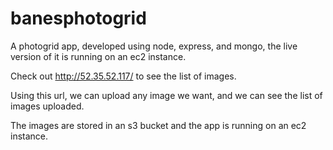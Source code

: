 # banesphotogrid
A photogrid app, developed using node, express, and mongo, the live version of it is running on an ec2 instance.

Check out http://52.35.52.117/ to see the list of images.

Using this url, we can upload any image we want, and we can see the list of images uploaded. 

The images are stored in an s3 bucket and the app is running on an ec2 instance.
